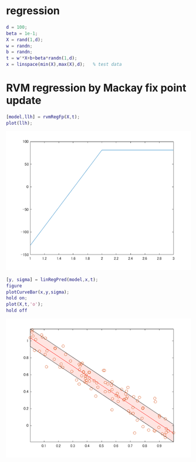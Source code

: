 # regression
```matlab
d = 100;
beta = 1e-1;
X = rand(1,d);
w = randn;
b = randn;
t = w'*X+b+beta*randn(1,d);
x = linspace(min(X),max(X),d);   % test data
```
# RVM regression by Mackay fix point update
```matlab
[model,llh] = rvmRegFp(X,t);
plot(llh);
```

![figure_0.png](rvmRegFp_demo_images/figure_0.png)

```matlab
[y, sigma] = linRegPred(model,x,t);
figure
plotCurveBar(x,y,sigma);
hold on;
plot(X,t,'o');
hold off
```

![figure_1.png](rvmRegFp_demo_images/figure_1.png)

